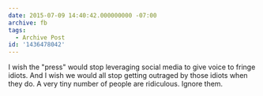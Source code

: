 ```yaml
---
date: 2015-07-09 14:40:42.000000000 -07:00
archive: fb
tags: 
  - Archive Post
id: '1436478042'
---
```


I wish the "press" would stop leveraging social media to give voice to fringe idiots. And I wish we would all stop getting outraged by those idiots when they do. A very tiny number of people are ridiculous. Ignore them.
